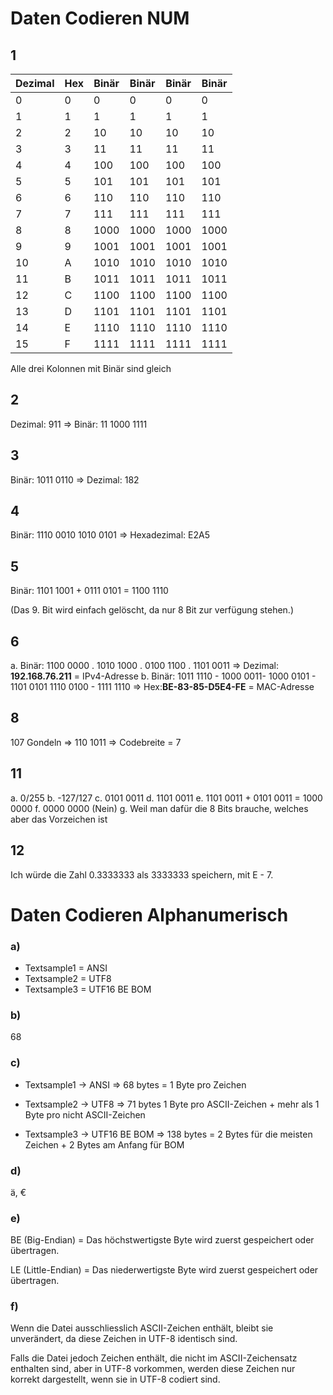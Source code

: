 # Daten Codieren NUM

## 1

| Dezimal | Hex   | Binär  | Binär  | Binär  | Binär  |
|---------|-------|--------|--------|--------|--------|
| 0       | 0     | 0      | 0      | 0      | 0      |
| 1       | 1     | 1      | 1      | 1      | 1      |
| 2       | 2     | 10     | 10     | 10     | 10     |
| 3       | 3     | 11     | 11     | 11     | 11     |
| 4       | 4     | 100    | 100    | 100    | 100    |
| 5       | 5     | 101    | 101    | 101    | 101    |
| 6       | 6     | 110    | 110    | 110    | 110    |
| 7       | 7     | 111    | 111    | 111    | 111    |
| 8       | 8     | 1000   | 1000   | 1000   | 1000   |
| 9       | 9     | 1001   | 1001   | 1001   | 1001   |
| 10      | A     | 1010   | 1010   | 1010   | 1010   |
| 11      | B     | 1011   | 1011   | 1011   | 1011   |
| 12      | C     | 1100   | 1100   | 1100   | 1100   |
| 13      | D     | 1101   | 1101   | 1101   | 1101   |
| 14      | E     | 1110   | 1110   | 1110   | 1110   |
| 15      | F     | 1111   | 1111   | 1111   | 1111   |

Alle drei Kolonnen mit Binär sind gleich

## 2

Dezimal: 911 => Binär:  11 1000 1111

## 3

Binär: 1011 0110 => Dezimal: 182

## 4

Binär: 1110 0010 1010 0101 => Hexadezimal: E2A5

## 5

Binär: 1101 1001 + 0111 0101 = 1100 1110

(Das 9. Bit wird einfach gelöscht, da nur 8 Bit zur verfügung stehen.)

## 6
a. Binär: 1100 0000 . 1010 1000 . 0100 1100 . 1101 0011 => Dezimal: **192.168.76.211** = IPv4-Adresse
b. Binär: 1011 1110 - 1000 0011- 1000 0101 - 1101 0101 1110 0100 - 1111 1110 => Hex:**BE-83-85-D5E4-FE** = MAC-Adresse

## 8

107 Gondeln => 110 1011 => Codebreite = 7

## 11

a. 0/255
b. -127/127
c. 0101 0011
d. 1101 0011
e. 1101 0011 + 0101 0011 = 1000 0000
f. 0000 0000 (Nein)
g. Weil man dafür die 8 Bits brauche, welches aber das Vorzeichen ist

## 12

Ich würde die Zahl 0.3333333 als 3333333 speichern, mit E - 7.

# Daten Codieren Alphanumerisch
### a)

- Textsample1 = ANSI
- Textsample2 = UTF8
- Textsample3 = UTF16 BE BOM

### b)

68

### c)

- Textsample1 -> ANSI => 68 bytes = 1 Byte pro Zeichen

- Textsample2 -> UTF8 => 71 bytes 1 Byte pro ASCII-Zeichen + mehr als 1 Byte pro nicht ASCII-Zeichen

- Textsample3 -> UTF16 BE BOM => 138 bytes = 2 Bytes für die meisten Zeichen + 2 Bytes am Anfang für BOM

### d)

ä, €

### e)

BE (Big-Endian) = Das höchstwertigste Byte wird zuerst gespeichert oder übertragen.

LE (Little-Endian) = Das niederwertigste Byte wird zuerst gespeichert oder übertragen.

### f)

Wenn die Datei ausschliesslich ASCII-Zeichen enthält, bleibt sie unverändert, da diese Zeichen in UTF-8 identisch sind.

Falls die Datei jedoch Zeichen enthält, die nicht im ASCII-Zeichensatz enthalten sind, aber in UTF-8 vorkommen, werden diese Zeichen nur korrekt dargestellt, wenn sie in UTF-8 codiert sind.
